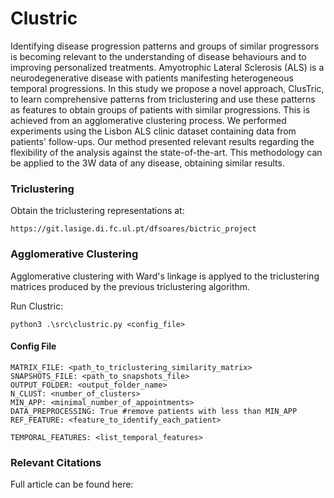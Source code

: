 # Clustric

Identifying disease progression patterns and groups of similar progressors is becoming relevant to the understanding of disease behaviours and to improving personalized treatments. Amyotrophic Lateral Sclerosis (ALS) is a neurodegenerative disease with patients manifesting heterogeneous temporal progressions. In this study we propose a novel approach, ClusTric, to learn comprehensive patterns from triclustering and use these patterns as features to obtain groups of patients with similar progressions. This is achieved from an agglomerative clustering process. We performed experiments using the Lisbon ALS clinic dataset containing data from patients' follow-ups. Our method presented relevant results regarding the flexibility of the analysis against the state-of-the-art. This methodology can be applied to the 3W data of any disease, obtaining similar results.

### Triclustering

Obtain the triclustering representations at:

```
https://git.lasige.di.fc.ul.pt/dfsoares/bictric_project
```

### Agglomerative Clustering

Agglomerative clustering with Ward's linkage is applyed to the triclustering matrices produced by the previous triclustering algorithm.

Run Clustric:
```
python3 .\src\clustric.py <config_file>
```

#### Config File

```
MATRIX_FILE: <path_to_triclustering_similarity_matrix>
SNAPSHOTS_FILE: <path_to_snapshots_file>
OUTPUT_FOLDER: <output_folder_name>
N_CLUST: <number_of_clusters>  
MIN_APP: <minimal_number_of_appointments>             
DATA_PREPROCESSING: True #remove patients with less than MIN_APP
REF_FEATURE: <feature_to_identify_each_patient>

TEMPORAL_FEATURES: <list_temporal_features>
```

### Relevant Citations
Full article can be found here: <insert article link>
